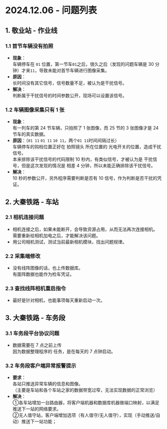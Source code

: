 # 2024.12.06 - 问题列表

## 1. 敬业站 - 作业线

### 1.1 首节车辆没有拍照

- **现象**：  
  车辆停车在 `01` 位置，第一节车`01`之后，很久之后（发现的问题车辆是 30 分钟）才来`11`，导致未能对首节车辆进行图像采集。
- **原因**：  
  长时间没有其它信号，信号数量不足，被认为是干扰信号。
- **解决**：  
  判断属于干扰信号的时间参数公开，现场可以设置该信号。

### 1.2 车辆图像采集只有 1 张

- **现象**：  
  有一列车的第 24 节车辆，只拍照了 1 张图像，而 25 节的 3 张图像才是 24 节车的真实数据。
- **原因**：（`01 11` `01 11` `10 11`，两个`01 11`时间间隔过长）  
  车辆停车的钩档位置正好在 拍照镜头 所在位置的 光电开关的位置，造成干扰信号。  
  本来排除该干扰信号的代码限制 10 秒内，有类似信号，才被认为是 干扰信号，但是这次发现的情况是 相差 4 分钟，所以未能正确排除该干扰信号。
- **解决**：  
  10 秒的参数公开，另外程序需要判断是否有 10 信号，作为判断是否干扰的凭证。

## 2. 大秦铁路 - 车站

### 2.1 相机连接问题

- 相机连接之后，如果未能断开，会导致资源占用，从而无法再次连接相机。  
  需要重新给相机加电之后，才能解决该问题。
- 用公司相机测试，测试当前最新相机模块，找出问题规律。

### 2.2 采集端修改

- 没有线阵图像的话，也上传数据库。  
  有面阵数据也能作为检车凭证。

### 2.3 查找线阵相机重启指令

- 最好是针对相机，也能事项每天重新启动一次。

## 3. 大秦铁路 - 车务段

### 3.1 车务段平台协议问题

- 数据需要在 7 点之前上传  
  因为数据整理程序的 任务，是在每天的 7 点钟启动。

### 3.2 车务段客户端异常报警提示

- **要求**：  
  各站只推送异常车辆的信息和图像。  
  （主要是车站和各个车站之家的数据带宽过窄，无法实现数据的正常浏览）
- **解决**：  
  ①各车站增加一台路由器，将客户端机器和数据库机器做端口映射，以满足推送下一站的网络要求。  
  ②无人值守站，客户端增加选项（有人值守/无人值守），实现（手动推送/自动）推送下一站功能；